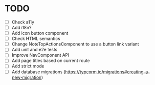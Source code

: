 # TODO

- [ ] Check a11y
- [ ] Add i18n?
- [ ] Add icon button component
- [ ] Check HTML semantics
- [ ] Change NoteTopActionsComponent to use a button link variant
- [ ] Add unit and e2e tests
- [ ] Improve NavComponent API
- [ ] Add page titles based on current route
- [ ] Add strict mode
- [ ] Add database migrations (https://typeorm.io/migrations#creating-a-new-migration)
